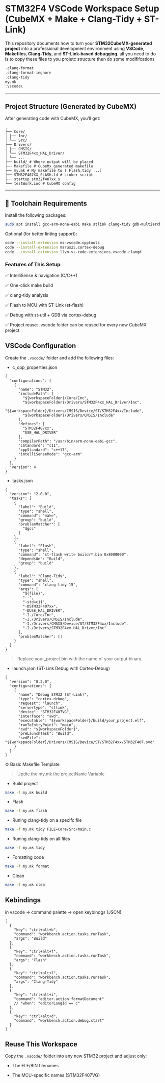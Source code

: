 # STM32F4 VSCode Workspace Setup (CubeMX + Make + Clang-Tidy + ST-Link)

This repository documents how to turn your **STM32CubeMX-generated project** into a professional development environment using **VSCode**, **Makefiles**, **Clang-Tidy**, and **ST-Link-based debugging**.
all you need to do is to copy these files to you projetc structure then do some modififcations 
```bash
.clang-format
.clang-format-ingnore 
.clang-tidy
my.mk 
.vscode\ 
```
---

## Project Structure (Generated by CubeMX)

After generating code with CubeMX, you’ll get:
```
.
├── Core/
│ ├── Inc/
│ └── Src/
├── Drivers/
│ ├── CMSIS/
│ └── STM32F4xx_HAL_Driver/
│ └── ...
├── build/ # Where output will be placed
├── Makefile # CubeMx generated makefile 
├── my.mk # My makefile to ( Flash,tidy ...)
├── STM32F407XX_FLASH.ld # Linker script
├── startup_stm32f407xx.s
└── testWork.ioc # CubeMX config
```
---

## 🔧 Toolchain Requirements

Install the following packages:

```bash
sudo apt install gcc-arm-none-eabi make stlink clang-tidy gdb-multiarch
```
Optional (for better linting support):
```bash
code --install-extension ms-vscode.cpptools
code --install-extension marus25.cortex-debug
code --install-extension llvm-vs-code-extensions.vscode-clangd
```
###  Features of This Setup
✅ IntelliSense & navigation (C/C++)

✅ One-click make build

✅ clang-tidy analysis

✅ Flash to MCU with ST-Link (st-flash)

✅ Debug with st-util + GDB via cortex-debug

✅ Project reuse: .vscode folder can be reused for every new CubeMX project

## VSCode Configuration
Create the `.vscode/` folder and add the following files:
- c_cpp_properties.json
```jsonc
{
  "configurations": [
    {
      "name": "STM32",
      "includePath": [
        "${workspaceFolder}/Core/Inc",
        "${workspaceFolder}/Drivers/STM32F4xx_HAL_Driver/Inc",
        "${workspaceFolder}/Drivers/CMSIS/Device/ST/STM32F4xx/Include",
        "${workspaceFolder}/Drivers/CMSIS/Include"
      ],
      "defines": [
        "STM32F407xx",
        "USE_HAL_DRIVER"
      ],
      "compilerPath": "/usr/bin/arm-none-eabi-gcc",
      "cStandard": "c11",
      "cppStandard": "c++17",
      "intelliSenseMode": "gcc-arm"
    }
  ],
  "version": 4
}
```
- tasks.json
```jsonc
{
  "version": "2.0.0",
  "tasks": [
    {
      "label": "Build",
      "type": "shell",
      "command": "make",
      "group": "build",
      "problemMatcher": [
        "$gcc"
      ]
    },
    {
      "label": "Flash",
      "type": "shell",
      "command": "st-flash write build/*.bin 0x8000000",
      "dependsOn": "Build",
      "group": "build"
    },
    {
      "label": "Clang-Tidy",
      "type": "shell",
      "command": "clang-tidy-15",
      "args": [
        "${file}",
        "--",
        "-std=c11",
        "-DSTM32F407xx",
        "-DUSE_HAL_DRIVER",
        "-I./Core/Inc",
        "-I./Drivers/CMSIS/Include",
        "-I./Drivers/CMSIS/Device/ST/STM32F4xx/Include",
        "-I./Drivers/STM32F4xx_HAL_Driver/Inc"
      ],
      "problemMatcher": []
    }
  ]
}
```
> Replace your_project.bin with the name of your output binary.

- launch.json (ST-Link Debug with Cortex-Debug)
```jsonc
{
  "version": "0.2.0",
  "configurations": [
    {
      "name": "Debug STM32 (ST-Link)",
      "type": "cortex-debug",
      "request": "launch",
      "servertype": "stlink",
      "device": "STM32F407VG",
      "interface": "swd",
      "executable": "${workspaceFolder}/build/your_project.elf",
      "runToEntryPoint": "main",
      "cwd": "${workspaceFolder}",
      "preLaunchTask": "Build",
      "svdFile": "${workspaceFolder}/Drivers/CMSIS/Device/ST/STM32F4xx/STM32F407.svd"
    }
  ]
}
```
⚙️ Basic Makefile Template
> Updte the my.mk the projectName Variable 
- Build project 
```bash 
make -f my.mk build  
```
- Flash 
```bash
make -f my.mk flash
```
- Runing clang-tidy on a specifc file 
```bash 
make -f my.mk tidy FILE=Core/Src/main.c
```
- Runing clang-tidy on all files 
```bash 
make -f my.mk tidy 
```
- Fomatting code 
```bash 
make -f my.mk format 
```
- Clean 
```bash 
make -f my.mk clea
```
## Kebindings 
in vscode -> command palette -> open keybindgs (JSON)
```jsonc
[
  {
    "key": "ctrl+alt+b",
    "command": "workbench.action.tasks.runTask",
    "args": "Build"
  },
  {
    "key": "ctrl+alt+f",
    "command": "workbench.action.tasks.runTask",
    "args": "Flash"
  },
  {
    "key": "ctrl+alt+l",
    "command": "workbench.action.tasks.runTask",
    "args": "Clang-Tidy"
  },
  {
    "key": "ctrl+alt+i",
    "command": "editor.action.formatDocument"
    // "when": "editorLangId == c"
  },
  {
    "key": "ctrl+alt+d",
    "command": "workbench.action.debug.start"
  }
]
```


##  Reuse This Workspace
Copy the `.vscode/` folder into any new STM32 project and adjust only:

- The ELF/BIN filenames

- The MCU-specific names (STM32F407VG)

